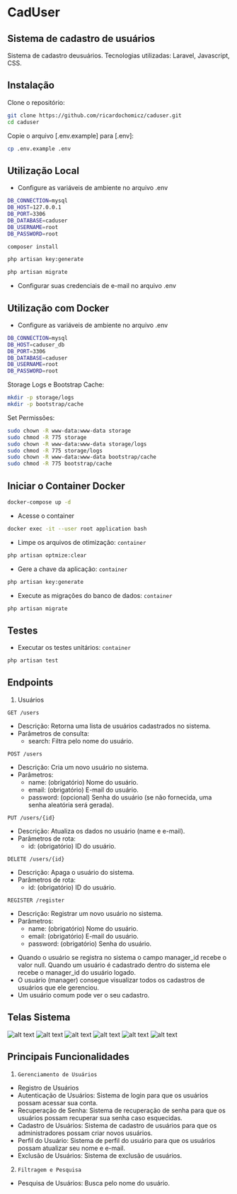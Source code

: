 # CadUser

## Sistema de cadastro de usuários

Sistema de cadastro deusuários. 
Tecnologias utilizadas: Laravel, Javascript, CSS.

## Instalação

Clone o repositório:

```bash
git clone https://github.com/ricardochomicz/caduser.git
cd caduser
```

Copie o arquivo [.env.example] para [.env]:

```bash
cp .env.example .env
```

## Utilização Local
- Configure as variáveis de ambiente no arquivo .env

```bash
DB_CONNECTION=mysql
DB_HOST=127.0.0.1
DB_PORT=3306
DB_DATABASE=caduser
DB_USERNAME=root
DB_PASSWORD=root
```

```bash
composer install
```

```bash
php artisan key:generate
```

```bash
php artisan migrate
```

- Configurar suas credenciais de e-mail no arquivo .env

## Utilização com Docker
- Configure as variáveis de ambiente no arquivo .env

```bash
DB_CONNECTION=mysql
DB_HOST=caduser_db
DB_PORT=3306
DB_DATABASE=caduser
DB_USERNAME=root
DB_PASSWORD=root
```

Storage Logs e Bootstrap Cache:

```bash
mkdir -p storage/logs
mkdir -p bootstrap/cache
```
Set Permissões:

```bash
sudo chown -R www-data:www-data storage
sudo chmod -R 775 storage
sudo chown -R www-data:www-data storage/logs
sudo chmod -R 775 storage/logs
sudo chown -R www-data:www-data bootstrap/cache
sudo chmod -R 775 bootstrap/cache
```
## Iniciar o Container Docker

```bash
docker-compose up -d
```
- Acesse o container

```bash
docker exec -it --user root application bash
```
- Limpe os arquivos de otimização: `container`

```bash
php artisan optmize:clear
```
- Gere a chave da aplicação: `container`

```bash
php artisan key:generate
```
- Execute as migrações do banco de dados: `container`

```bash
php artisan migrate
```
## Testes

- Executar os testes unitários: `container`

```bash
php artisan test
```

## Endpoints

1. Usuários

`GET /users`
* Descrição: Retorna uma lista de usuários cadastrados no sistema.
* Parâmetros de consulta: 
    * search: Filtra pelo nome do usuário.

`POST /users`
* Descrição: Cria um novo usuário no sistema.
* Parâmetros: 
    * name: (obrigatório) Nome do usuário.
    * email: (obrigatório) E-mail do usuário.
    * password: (opcional) Senha do usuário (se não fornecida, uma senha aleatória será gerada).

`PUT /users/{id}`
* Descrição: Atualiza os dados no usuário (name e e-mail).    
* Parâmetros de rota:
    * id: (obrigatório) ID do usuário.

`DELETE /users/{id}`
* Descrição: Apaga o usuário do sistema.
* Parâmetros de rota:
    * id: (obrigatório) ID do usuário.

`REGISTER /register`
* Descrição: Registrar um novo usuário no sistema.
* Parâmetros: 
    * name: (obrigatório) Nome do usuário.
    * email: (obrigatório) E-mail do usuário.
    * password: (obrigatório) Senha do usuário.

- Quando o usuário se registra no sistema o campo manager_id recebe o valor null. Quando um usuário é cadastrado dentro do sistema ele recebe o manager_id do usuário logado. 
- O usuário (manager) consegue visualizar todos os cadastros de usuários que ele gerenciou.
- Um usuário comum pode ver o seu cadastro.

## Telas Sistema
![alt text](image.png)
![alt text](image-1.png)
![alt text](image-2.png)
![alt text](image-3.png)
![alt text](image-4.png)
![alt text](image-5.png)


## Principais Funcionalidades

1. `Gerenciamento de Usuários`
  - Registro de Usuários
  - Autenticação de Usuários: Sistema de login para que os usuários possam acessar sua conta.   
  - Recuperação de Senha: Sistema de recuperação de senha para que os usuários possam recuperar sua senha caso esquecidas.
  - Cadastro de Usuários: Sistema de cadastro de usuários para que os administradores possam criar novos usuários.
  - Perfil do Usuário: Sistema de perfil do usuário para que os usuários possam atualizar seu nome e e-mail.
  - Exclusão de Usuários: Sistema de exclusão de usuários.

2. `Filtragem e Pesquisa`
  - Pesquisa de Usuários: Busca pelo nome do usuário.



